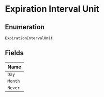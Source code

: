 
# Expiration Interval Unit

## Enumeration

`ExpirationIntervalUnit`

## Fields

| Name |
|  --- |
| `Day` |
| `Month` |
| `Never` |

